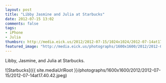 ```yaml
---
layout: post
title: "Libby Jasmine and Julia at Starbucks"
date: 2012-07-15 13:02
comments: false
tags: 
- iPhone
- Julia
thumbsrc: http://media.eick.us/2012/2012-07-15/1024x1024/2012-07-14at17.40.42.jpeg
featured_image: "http://media.eick.us/photographs/1600x1600/2012/2012-07-15/2012-07-14at17.40.42.jpeg"
---
```

Libby, Jasmine, and Julia at Starbucks.

![Starbucks]({{ site.mediaUrlRoot }}/photographs/1600x1600/2012/2012-07-15/2012-07-14at17.40.42.jpeg)

